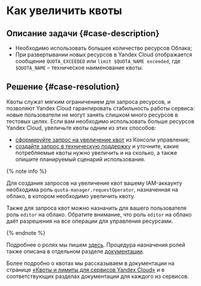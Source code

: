 # Как увеличить квоты


## Описание задачи {#case-description}

* Необходимо использовать большее количество ресурсов Облака;
* При развертывании новых ресурсов в Yandex Cloud отображается сообщение `QUOTA_EXCEEDED` или `limit $QUOTA_NAME exceeded`, где `$QUOTA_NAME` – техническое наименование квоты.

## Решение {#case-resolution}

Квоты служат мягким ограничением для запроса ресурсов, и позволяют Yandex Cloud гарантировать стабильность работы сервиса: новые пользователи не могут занять слишком много ресурсов в тестовых целях.
Если вам необходимо использовать больше ресурсов Yandex Cloud, увеличьте квоты одним из этих способов:

* [сформируйте запрос на увеличение квот](https://console.cloud.yandex.ru/cloud?section=quotas) из Консоли управления;
* [создайте запрос в техническую поддержку](https://console.cloud.yandex.ru/support?section=contact) и уточните, какие потребляемые квоты нужно увеличить и на сколько, а также опишите планируемый сценарий использования.

{% note info %}

Для создания запросов на увеличение квот вашему IAM-аккаунту необходима роль `quota-manager.requestOperator`, назначенная на облако, в котором необходимо увеличить квоту.

Также для запроса квот можно назначить для вашего пользователя роль `editor` на облако. Обратите внимание, что роль `editor` на облако даёт разрешения на все операции для управления ресурсами.

{% endnote %}

Подробнее о ролях мы пишем [здесь](../../../iam/concepts/access-control/roles.md). Процедура назначения ролей также описана в отдельном разделе [документации](../../../iam/operations/roles/grant.md).

Более подробно о квотах мы рассказываем в документации на странице [«Квоты и лимиты для сервисов Yandex Cloud»](../../../overview/concepts/quotas-limits.md) и в соответствующих разделах документации для каждого из сервисов.
